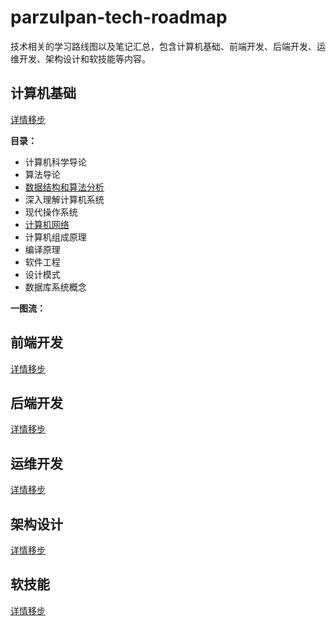 # parzulpan-tech-roadmap

技术相关的学习路线图以及笔记汇总，包含计算机基础、前端开发、后端开发、运维开发、架构设计和软技能等内容。

## 计算机基础

[详情移步](https://blog.parzulpan.cn/archives/xue-xi-lu-xian-ji-suan-ji-ji-chu-pian)

**目录：**
* 计算机科学导论
* 算法导论
* [数据结构和算法分析](ComputerBasics/Dsa/README.md)
* 深入理解计算机系统
* 现代操作系统
* [计算机网络](ComputerBasics/Network/README.md)
* 计算机组成原理
* 编译原理
* 软件工程
* 设计模式
* 数据库系统概念

**一图流：**


## 前端开发

[详情移步](https://blog.parzulpan.cn/archives/xue-xi-lu-xian-qian-duan-pian)



## 后端开发

[详情移步](https://blog.parzulpan.cn/archives/xue-xi-lu-xian-hou-duan-pian)

## 运维开发

[详情移步](https://blog.parzulpan.cn/archives/xue-xi-lu-xian-yun-wei-pian)

## 架构设计

[详情移步](https://blog.parzulpan.cn/archives/xue-xi-lu-xian-jia-gou-pian)

## 软技能

[详情移步](https://blog.parzulpan.cn/archives/xue-xi-lu-xian-ruan-ji-neng-pian)

